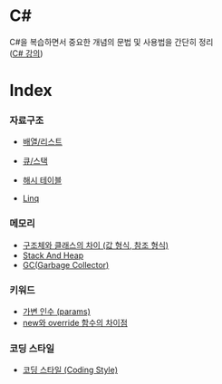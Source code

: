 # C#
C#을 복습하면서 중요한 개념의 문법 및 사용법을 간단히 정리  
([C# 강의](https://www.csharpstudy.com/))

# Index
### 자료구조
- [배열/리스트](ArrayList.md)
- [큐/스택](QueueStack.md)
- [해시 테이블](HashTable.md)

- [Linq](Linq.md)

### 메모리
- [구조체와 클래스의 차이 (값 형식, 참조 형식)](StructAndClass.md)
- [Stack And Heap](StackAndHeap.md)
- [GC(Garbage Collector)](GarbageCollector.md)

### 키워드
- [가변 인수 (params)](Params.md)
- [new와 override 함수의 차이점](NewOverride.md)

### 코딩 스타일
- [코딩 스타일 (Coding Style)](CodingStyle.md)
